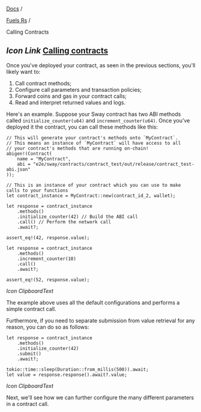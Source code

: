 [Docs](https://docs.fuel.network/) /

[Fuels Rs](https://docs.fuel.network/docs/fuels-rs/) /

Calling Contracts

## _Icon Link_ [Calling contracts](https://docs.fuel.network/docs/fuels-rs/calling-contracts/\#calling-contracts)

Once you've deployed your contract, as seen in the previous sections, you'll likely want to:

1. Call contract methods;
2. Configure call parameters and transaction policies;
3. Forward coins and gas in your contract calls;
4. Read and interpret returned values and logs.

Here's an example. Suppose your Sway contract has two ABI methods called `initialize_counter(u64)` and `increment_counter(u64)`. Once you've deployed it the contract, you can call these methods like this:

```fuel_Box fuel_Box-idXKMmm-css
// This will generate your contract's methods onto `MyContract`.
// This means an instance of `MyContract` will have access to all
// your contract's methods that are running on-chain!
abigen!(Contract(
    name = "MyContract",
    abi = "e2e/sway/contracts/contract_test/out/release/contract_test-abi.json"
));

// This is an instance of your contract which you can use to make calls to your functions
let contract_instance = MyContract::new(contract_id_2, wallet);

let response = contract_instance
    .methods()
    .initialize_counter(42) // Build the ABI call
    .call() // Perform the network call
    .await?;

assert_eq!(42, response.value);

let response = contract_instance
    .methods()
    .increment_counter(10)
    .call()
    .await?;

assert_eq!(52, response.value);
```

_Icon ClipboardText_

The example above uses all the default configurations and performs a simple contract call.

Furthermore, if you need to separate submission from value retrieval for any reason, you can do so as follows:

```fuel_Box fuel_Box-idXKMmm-css
let response = contract_instance
    .methods()
    .initialize_counter(42)
    .submit()
    .await?;

tokio::time::sleep(Duration::from_millis(500)).await;
let value = response.response().await?.value;

```

_Icon ClipboardText_

Next, we'll see how we can further configure the many different parameters in a contract call.